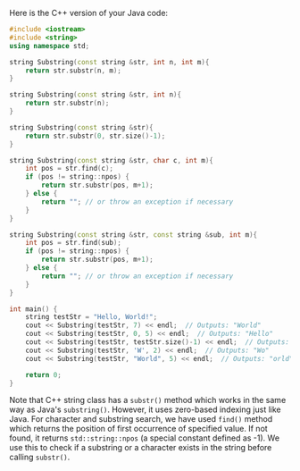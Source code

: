 Here is the C++ version of your Java code:

```C++
#include <iostream>
#include <string>
using namespace std;

string Substring(const string &str, int n, int m){
    return str.substr(n, m);
}

string Substring(const string &str, int n){
    return str.substr(n);
}

string Substring(const string &str){
    return str.substr(0, str.size()-1);
}

string Substring(const string &str, char c, int m){
    int pos = str.find(c);
    if (pos != string::npos) {
        return str.substr(pos, m+1);
    } else {
        return ""; // or throw an exception if necessary
    }
}

string Substring(const string &str, const string &sub, int m){
    int pos = str.find(sub);
    if (pos != string::npos) {
        return str.substr(pos, m+1);
    } else {
        return ""; // or throw an exception if necessary
    }
}

int main() {
    string testStr = "Hello, World!";
    cout << Substring(testStr, 7) << endl;  // Outputs: "World"
    cout << Substring(testStr, 0, 5) << endl;  // Outputs: "Hello"
    cout << Substring(testStr, testStr.size()-1) << endl;  // Outputs: "" (empty string)
    cout << Substring(testStr, 'W', 2) << endl;  // Outputs: "Wo"
    cout << Substring(testStr, "World", 5) << endl;  // Outputs: "orld"

    return 0;
}
```
Note that C++ string class has a `substr()` method which works in the same way as Java's `substring()`. However, it uses zero-based indexing just like Java. For character and substring search, we have used `find()` method which returns the position of first occurrence of specified value. If not found, it returns `std::string::npos` (a special constant defined as -1). We use this to check if a substring or a character exists in the string before calling `substr()`.
